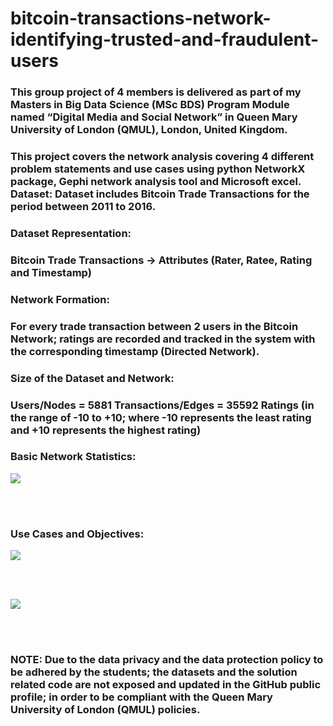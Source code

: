 # bitcoin-transactions-network-identifying-trusted-and-fraudulent-users

<h3>This group project of 4 members is delivered as part of my Masters in Big Data Science (MSc BDS) Program Module named “Digital Media and Social Network” in Queen Mary University of London (QMUL), London, United Kingdom.</h3>  
  
<h3>This project covers the network analysis covering 4 different problem statements and use cases using python NetworkX package, Gephi network analysis tool and Microsoft excel.  Dataset: Dataset includes Bitcoin Trade Transactions for the period between 2011 to 2016.</h3>  
  
<h3>Dataset Representation:</h3> 
<h3>Bitcoin Trade Transactions -> Attributes (Rater, Ratee, Rating and Timestamp)</h3> 
  
<h3>Network Formation:</h3>
<h3>For every trade transaction between 2 users in the Bitcoin Network; ratings are recorded and tracked in the system with the corresponding timestamp (Directed Network).</h3>  
  
<h3>Size of the Dataset and Network:</h3> 
<h3>Users/Nodes = 5881 Transactions/Edges = 35592 Ratings (in the range of -10 to +10; where -10 represents the least rating and +10 represents the highest rating)</h3>  
  
  
<h3>Basic Network Statistics:</h3>  

![](images/)

<br>
<br> 
  
<h3>Use Cases and Objectives:</h3>

![](images/)

<br>
<br>

![](images/)

<br>
<br>
  
  
<h3>NOTE: Due to the data privacy and the data protection policy to be adhered by the students; the datasets and the solution related code are not exposed and updated in the GitHub public profile; in order to be compliant with the Queen Mary University of London (QMUL) policies.</h3>
